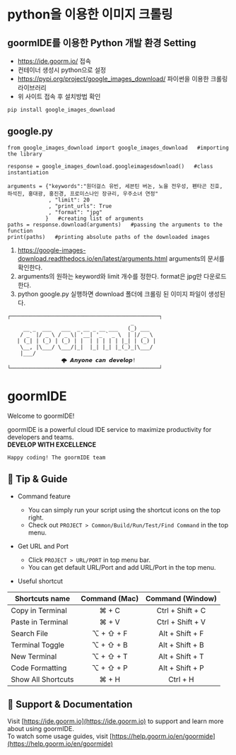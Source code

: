 # python을 이용한 이미지 크롤링 #

## goormIDE를 이용한 Python 개발 환경 Setting ##
- https://ide.goorm.io/ 접속
- 컨테이너 생성시 python으로 설정
- https://pypi.org/project/google_images_download/ 파이썬을 이용한 크롤링 라이브러리
- 위 사이트 접속 후 설치방법 확인
````
pip install google_images_download
````

## google.py ##
````
from google_images_download import google_images_download   #importing the library

response = google_images_download.googleimagesdownload()   #class instantiation

arguments = {"keywords":"원더걸스 유빈, 세븐틴 버논, 노을 전우성, 펜타곤 진호, 하석진, 홍대광, 홍진경, 프로미스나인 장규리, 우주소녀 연정"
             , "limit": 20
             , "print_urls": True
             , "format": "jpg"
            }   #creating list of arguments
paths = response.download(arguments)   #passing the arguments to the function
print(paths)   #printing absolute paths of the downloaded images
````

1. https://google-images-download.readthedocs.io/en/latest/arguments.html arguments의 문서를 확인한다.
2. arguments의 원하는 keyword와 limit 개수를 정한다. format은 jpg만 다운로드한다.
3. python google.py 실행하면 download 폴더에 크롤링 된 이미지 파일이 생성된다.

```
┌───────────────────────────────────────────────┐
                                       _       
     __ _  ___   ___  _ __ _ __ ___   (_) ___  
    / _` |/ _ \ / _ \| '__| '_ ` _ \  | |/ _ \ 
   | (_| | (_) | (_) | |  | | | | | |_| | (_) |
    \__, |\___/ \___/|_|  |_| |_| |_(_)_|\___/ 
    |___/                                      
			     🌩 𝘼𝙣𝙮𝙤𝙣𝙚 𝙘𝙖𝙣 𝙙𝙚𝙫𝙚𝙡𝙤𝙥!
└───────────────────────────────────────────────┘
```

# goormIDE
Welcome to goormIDE!

goormIDE is a powerful cloud IDE service to maximize productivity for developers and teams.  
**DEVELOP WITH EXCELLENCE**  

`Happy coding! The goormIDE team`


## 🔧 Tip & Guide

* Command feature
	* You can simply run your script using the shortcut icons on the top right.
	* Check out `PROJECT > Common/Build/Run/Test/Find Command` in the top menu.
	
* Get URL and Port
	* Click `PROJECT > URL/PORT` in top menu bar.
	* You can get default URL/Port and add URL/Port in the top menu.

* Useful shortcut
	
| Shortcuts name     | Command (Mac) | Command (Window) |
| ------------------ | :-----------: | :--------------: |
| Copy in Terminal   | ⌘ + C         | Ctrl + Shift + C |
| Paste in Terminal  | ⌘ + V         | Ctrl + Shift + V |
| Search File        | ⌥ + ⇧ + F     | Alt + Shift + F  |
| Terminal Toggle    | ⌥ + ⇧ + B     | Alt + Shift + B  |
| New Terminal       | ⌥ + ⇧ + T     | Alt + Shift + T  |
| Code Formatting    | ⌥ + ⇧ + P     | Alt + Shift + P  |
| Show All Shortcuts | ⌘ + H         | Ctrl + H         |

## 💬 Support & Documentation

Visit [https://ide.goorm.io](https://ide.goorm.io) to support and learn more about using goormIDE.  
To watch some usage guides, visit [https://help.goorm.io/en/goormide](https://help.goorm.io/en/goormide)
